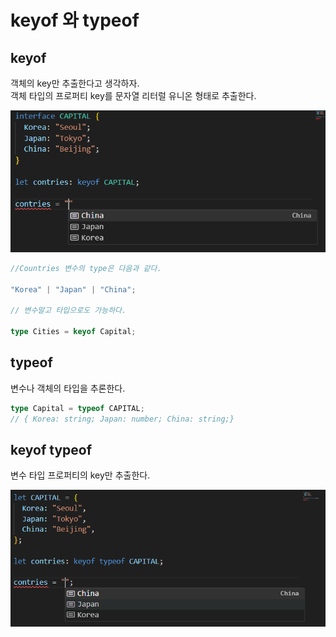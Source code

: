 # keyof 와 typeof

## keyof

객체의 key만 추출한다고 생각하자.  
객체 타입의 프로퍼티 key를 문자열 리터럴 유니온 형태로 추출한다.

![예제](TypeScript%20keyof%20typeof.png)

```ts
//Countries 변수의 type은 다음과 같다.

"Korea" | "Japan" | "China";

// 변수말고 타입으로도 가능하다.

type Cities = keyof Capital;
```

## typeof

변수나 객체의 타입을 추론한다.

```ts
type Capital = typeof CAPITAL;
// { Korea: string; Japan: number; China: string;}
```

## keyof typeof

변수 타입 프로퍼티의 key만 추출한다.

![예제2](TypeScript%20keyof%20typeof2.png)
